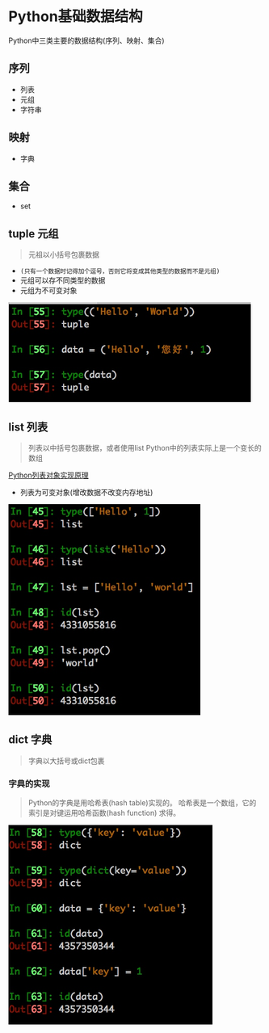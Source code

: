 # Python基础数据结构

Python中三类主要的数据结构(序列、映射、集合)

## 序列
- 列表
- 元组
- 字符串

## 映射
- 字典

## 集合
- set


## tuple 元组

> 元祖以小括号包裹数据

- `(只有一个数据时记得加个逗号，否则它将变成其他类型的数据而不是元组)`
- 元组可以存不同类型的数据
- 元组为不可变对象

![](./_image/2017-01-04-17-01-46.jpg)


## list 列表
> 列表以中括号包裹数据，或者使用list
> Python中的列表实际上是一个变长的数组

[Python列表对象实现原理](https://foofish.net/python-list-implements.html)

- 列表为可变对象(增改数据不改变内存地址)


![](./_image/2017-01-04-17-00-28.jpg)

## dict 字典
> 字典以大括号或dict包裹

### 字典的实现
> Python的字典是用哈希表(hash table)实现的。
> 哈希表是一个数组，它的索引是对键运用哈希函数(hash function) 求得。


![](./_image/2017-01-04-17-03-36.jpg)
